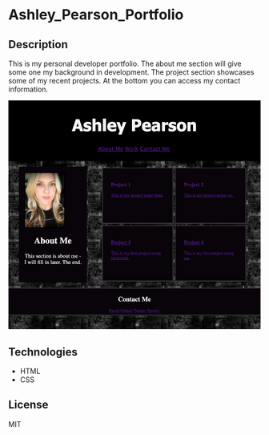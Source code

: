 # Ashley_Pearson_Portfolio


## Description
This is my personal developer portfolio. The about me section will give some one my background in development. The project section showcases some of my recent projects. At the bottom you can access my contact information.   

![Example](./assets/Images/Screen%20Shot%202022-09-26%20at%2010.17.56%20PM.png)

## Technologies
- HTML
- CSS

## License
MIT
